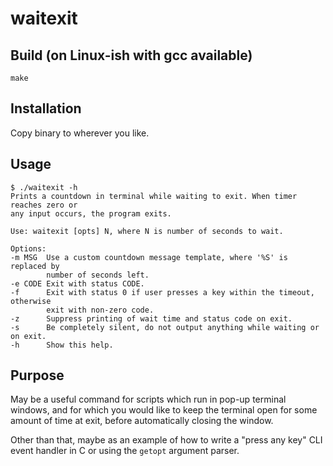 
# waitexit

## Build (on Linux-ish with gcc available)

    make
    
## Installation

Copy binary to wherever you like.
    
## Usage

    $ ./waitexit -h
    Prints a countdown in terminal while waiting to exit. When timer reaches zero or
    any input occurs, the program exits.

    Use: waitexit [opts] N, where N is number of seconds to wait.

    Options:
    -m MSG  Use a custom countdown message template, where '%S' is replaced by 
            number of seconds left.
    -e CODE Exit with status CODE.
    -f      Exit with status 0 if user presses a key within the timeout, otherwise 
            exit with non-zero code.
    -z      Suppress printing of wait time and status code on exit.
    -s      Be completely silent, do not output anything while waiting or on exit.
    -h      Show this help.
    
## Purpose

May be a useful command for scripts which run in pop-up terminal windows, and
for which you would like to keep the terminal open for some amount of time at
exit, before automatically closing the window.
  
Other than that, maybe as an example of how to write a "press any key" CLI event
handler in C or using the `getopt` argument parser.
